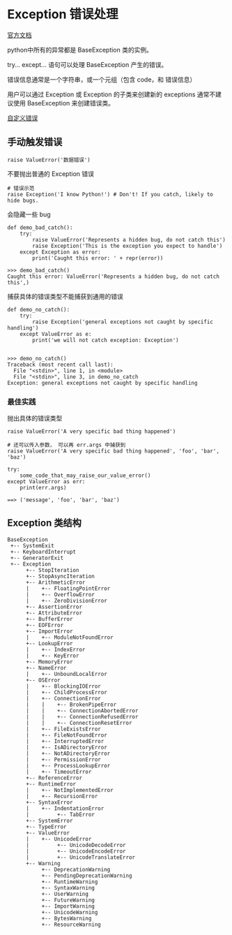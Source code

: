 # Exception 错误处理

[官方文档](https://docs.python.org/3/library/exceptions.html#exception-hierarchy)

python中所有的异常都是 BaseException 类的实例。 

try... except... 语句可以处理 BaseException 产生的错误。 

错误信息通常是一个字符串，或一个元组（包含 code，和 错误信息）

用户可以通过 Exception 或 Exception 的子类来创建新的 exceptions 通常不建议使用 BaseException 来创建错误类。

[自定义错误](https://docs.python.org/3/tutorial/errors.html#user-defined-exceptions)

## 手动触发错误

```
raise ValueError('数据错误')
```

不要抛出普通的 Exception 错误
```
# 错误示范
raise Exception('I know Python!') # Don't! If you catch, likely to hide bugs.
```

会隐藏一些 bug
```
def demo_bad_catch():
    try:
        raise ValueError('Represents a hidden bug, do not catch this')
        raise Exception('This is the exception you expect to handle')
    except Exception as error:
        print('Caught this error: ' + repr(error))

>>> demo_bad_catch()
Caught this error: ValueError('Represents a hidden bug, do not catch this',)
```

捕获具体的错误类型不能捕获到通用的错误
```
def demo_no_catch():
    try:
        raise Exception('general exceptions not caught by specific handling')
    except ValueError as e:
        print('we will not catch exception: Exception')


>>> demo_no_catch()
Traceback (most recent call last):
  File "<stdin>", line 1, in <module>
  File "<stdin>", line 3, in demo_no_catch
Exception: general exceptions not caught by specific handling
```

### 最佳实践

抛出具体的错误类型

```
raise ValueError('A very specific bad thing happened')

# 还可以传入参数， 可以再 err.args 中捕获到
raise ValueError('A very specific bad thing happened', 'foo', 'bar', 'baz')
```

```
try:
    some_code_that_may_raise_our_value_error()
except ValueError as err:
    print(err.args)

==> ('message', 'foo', 'bar', 'baz')    
```


## Exception 类结构

```
BaseException
 +-- SystemExit
 +-- KeyboardInterrupt
 +-- GeneratorExit
 +-- Exception
      +-- StopIteration
      +-- StopAsyncIteration
      +-- ArithmeticError
      |    +-- FloatingPointError
      |    +-- OverflowError
      |    +-- ZeroDivisionError
      +-- AssertionError
      +-- AttributeError
      +-- BufferError
      +-- EOFError
      +-- ImportError
      |    +-- ModuleNotFoundError
      +-- LookupError
      |    +-- IndexError
      |    +-- KeyError
      +-- MemoryError
      +-- NameError
      |    +-- UnboundLocalError
      +-- OSError
      |    +-- BlockingIOError
      |    +-- ChildProcessError
      |    +-- ConnectionError
      |    |    +-- BrokenPipeError
      |    |    +-- ConnectionAbortedError
      |    |    +-- ConnectionRefusedError
      |    |    +-- ConnectionResetError
      |    +-- FileExistsError
      |    +-- FileNotFoundError
      |    +-- InterruptedError
      |    +-- IsADirectoryError
      |    +-- NotADirectoryError
      |    +-- PermissionError
      |    +-- ProcessLookupError
      |    +-- TimeoutError
      +-- ReferenceError
      +-- RuntimeError
      |    +-- NotImplementedError
      |    +-- RecursionError
      +-- SyntaxError
      |    +-- IndentationError
      |         +-- TabError
      +-- SystemError
      +-- TypeError
      +-- ValueError
      |    +-- UnicodeError
      |         +-- UnicodeDecodeError
      |         +-- UnicodeEncodeError
      |         +-- UnicodeTranslateError
      +-- Warning
           +-- DeprecationWarning
           +-- PendingDeprecationWarning
           +-- RuntimeWarning
           +-- SyntaxWarning
           +-- UserWarning
           +-- FutureWarning
           +-- ImportWarning
           +-- UnicodeWarning
           +-- BytesWarning
           +-- ResourceWarning
```